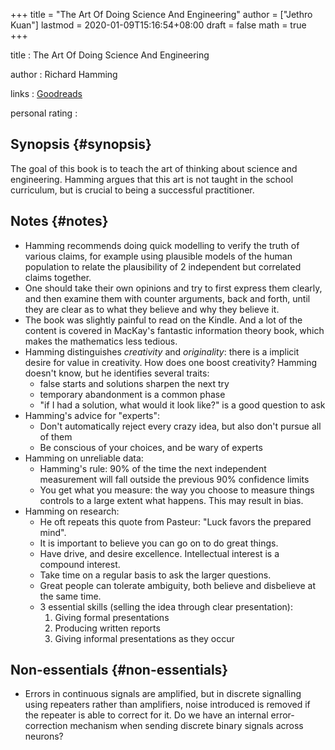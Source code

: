 +++
title = "The Art Of Doing Science And Engineering"
author = ["Jethro Kuan"]
lastmod = 2020-01-09T15:16:54+08:00
draft = false
math = true
+++

title
: The Art Of Doing Science And Engineering

author
: Richard Hamming

links
: [Goodreads](https://www.goodreads.com/book/show/530415.The%5FArt%5Fof%5FDoing%5FScience%5Fand%5FEngineering?ac=1&from%5Fsearch=true&qid=JiicJZOxxt&rank=1)

personal rating
:


## Synopsis {#synopsis}

The goal of this book is to teach the art of thinking about science
and engineering. Hamming argues that this art is not taught in the
school curriculum, but is crucial to being a successful practitioner.


## Notes {#notes}

-   Hamming recommends doing quick modelling to verify the truth of
    various claims, for example using plausible models of the human
    population to relate the plausibility of 2 independent but
    correlated claims together.
-   One should take their own opinions and try to first express them
    clearly, and then examine them with counter arguments, back and
    forth, until they are clear as to what they believe and why they
    believe it.
-   The book was slightly painful to read on the Kindle. And a lot of
    the content is covered in MacKay's fantastic information theory
    book, which makes the mathematics less tedious.
-   Hamming distinguishes _creativity_ and _originality_: there is a
    implicit desire for value in creativity. How does one boost
    creativity? Hamming doesn't know, but he identifies several traits:
    -   false starts and solutions sharpen the next try
    -   temporary abandonment is a common phase
    -   "if I had a solution, what would it look like?" is a good question
        to ask
-   Hamming's advice for "experts":
    -   Don't automatically reject every crazy idea, but also don't pursue
        all of them
    -   Be conscious of your choices, and be wary of experts
-   Hamming on unreliable data:
    -   Hamming's rule: 90% of the time the next independent measurement
        will fall outside the previous 90% confidence limits
    -   You get what you measure: the way you choose to measure things
        controls to a large extent what happens. This may result in bias.
-   Hamming on research:
    -   He oft repeats this quote from Pasteur: "Luck favors the prepared mind".
    -   It is important to believe you can go on to do great things.
    -   Have drive, and desire excellence. Intellectual interest is a
        compound interest.
    -   Take time on a regular basis to ask the larger questions.
    -   Great people can tolerate ambiguity, both believe and disbelieve
        at the same time.
    -   3 essential skills (selling the idea through clear presentation):
        1.  Giving formal presentations
        2.  Producing written reports
        3.  Giving informal presentations as they occur


## Non-essentials {#non-essentials}

-   Errors in continuous signals are amplified, but in discrete
    signalling using repeaters rather than amplifiers, noise introduced
    is removed if the repeater is able to correct for it. Do we have an
    internal error-correction mechanism when sending discrete binary
    signals across neurons?
